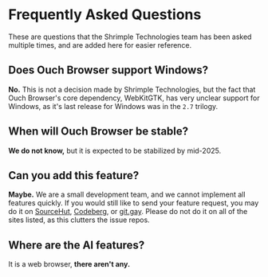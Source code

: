 # Frequently Asked Questions

These are questions that the Shrimple Technologies team has been asked multiple times, and are added here for easier reference.

## Does Ouch Browser support Windows?

**No.** This is not a decision made by Shrimple Technologies, but the fact that Ouch Browser's core dependency, WebKitGTK, has very unclear support for Windows, as it's last release for Windows was in the `2.7` trilogy.

## When will Ouch Browser be stable?

**We do not know,** but it is expected to be stabilized by mid-2025.

## Can you add this feature?

**Maybe.** We are a small development team, and we cannot implement all features quickly. If you would still like to send your feature request, you may do it on [SourceHut](https://todo.sr.ht/~shrimple/ouch), [Codeberg](https://codeberg.org/shrimple/ouch/issues/new), or [git.gay](https://git.gay/shrimple/ouch/issues/new). Please do not do it on all of the sites listed, as this clutters the issue repos.

## Where are the AI features?

It is a web browser, **there aren't any.**

